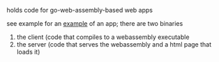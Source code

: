 holds code for go-web-assembly-based web apps

see example for an [example](./example) of an app; there are two binaries
 1. the client (code that compiles to a webassembly executable
 2. the server (code that serves the webassembly and a html page that loads it)
